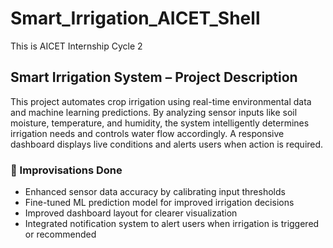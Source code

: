 # Smart_Irrigation_AICET_Shell
This is AICET Internship Cycle 2

##  Smart Irrigation System – Project Description

This project automates crop irrigation using real-time environmental data and machine learning predictions. By analyzing sensor inputs like soil moisture, temperature, and humidity, the system intelligently determines irrigation needs and controls water flow accordingly. A responsive dashboard displays live conditions and alerts users when action is required.

### 🔧 Improvisations Done
- Enhanced sensor data accuracy by calibrating input thresholds
- Fine-tuned ML prediction model for improved irrigation decisions
- Improved dashboard layout for clearer visualization
- Integrated notification system to alert users when irrigation is triggered or recommended
